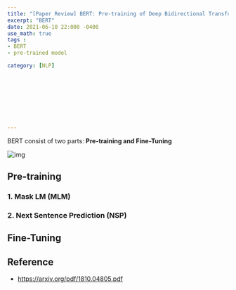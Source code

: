 ```yaml
---
title: "[Paper Review] BERT: Pre-training of Deep Bidirectional Transformers for Language Understanding"
excerpt: "BERT"
date: 2021-06-10 22:000 -0400
use_math: true
tags :
- BERT
- pre-trained model

category: [NLP]









---
```




BERT consist of two parts: **Pre-training and Fine-Tuning**

![img](/Users/seungmi/workspace/studying/Seungmi122.github.io/assets/2021-06-11-bert1.png)



## Pre-training

### 1. Mask LM (MLM)

### 2. Next Sentence Prediction (NSP)





## Fine-Tuning









## Reference 

- https://arxiv.org/pdf/1810.04805.pdf